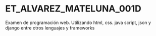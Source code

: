 # ET_ALVAREZ_MATELUNA_001D
Examen de programación web. Utilizando html, css. java script, json y django entre otros lenguajes y frameworks 

